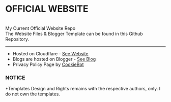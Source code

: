 # OFFICIAL WEBSITE
<br>
My Current Official Website Repo<br>
The Website Files & Blogger Template can be found in this Github Repository.

---

- Hosted on Cloudflare - [See Website](https://raannakasturi.eu.org/)
- Blogs are hosted on Blogger - [See Blog](https://blog.raannakasturi.eu.org/)
- Privacy Policy Page by [CookieBot](https://www.cookiebot.com/)

### NOTICE
*Templates Design and Rights remains with the respective authors, only. I do not own the templates.

